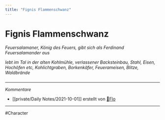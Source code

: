 ```yaml
---
title: "Fignis Flammenschwanz"
---
```

# Fignis Flammenschwanz
*Feuersalamaner, König des Feuers, gibt sich als Ferdinand Feuersalamander aus*

*lebt im Tal in der alten Kohlmühle, verlassener Backsteinbau, Stahl, Eisen, Hochöfen etc, Kohlichtgraben, Borkenkäfer, Feuerameisen, Blitze, Waldbrände*
#####
---
*Kommentare*
- [[private/Daily Notes/2021-10-01]] erstellt von [🦝Flo](private/🦝Flo.md)
---
#Character
